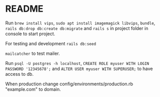 # README

Run ```brew install vips```, ```sudo apt install imagemagick libvips```, ```bundle```, ```rails db:drop db:create db:migrate``` and ```rails s``` in project folder in console to start project.

For testing and development ```rails db:seed```

```mailcatcher``` to test mailer.

Run ```psql -U postgres -h localhost```, ```CREATE ROLE myuser WITH LOGIN PASSWORD '12345678';``` and ```ALTER USER myuser WITH SUPERUSER;``` to have access to db. 

When production change config/environments/production.rb "example.com" to domain.
